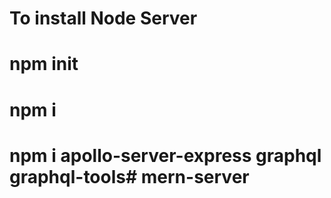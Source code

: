 # To install Node Server
# npm init
# npm i
# npm i apollo-server-express graphql graphql-tools#   m e r n - s e r v e r  
 